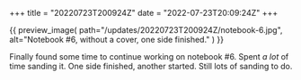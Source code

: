 +++
title = "20220723T200924Z"
date  = "2022-07-23T20:09:24Z"
+++

{{
    preview_image(
        path="/updates/20220723T200924Z/notebook-6.jpg",
        alt="Notebook #6, without a cover, one side finished."
    )
}}

Finally found some time to continue working on notebook #6. Spent *a lot* of time sanding it. One side finished, another started. Still lots of sanding to do.

